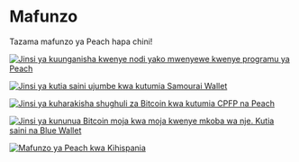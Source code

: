 # Mafunzo

Tazama mafunzo ya Peach hapa chini!

[![Jinsi ya kuunganisha kwenye nodi yako mwenyewe kwenye programu ya Peach](https://img.youtube.com/vi/xtvq2i3mIYg/0.jpg)](https://www.youtube.com/watch?v=xtvq2i3mIYg)

[![Jinsi ya kutia saini ujumbe kwa kutumia Samourai Wallet](https://img.youtube.com/vi/xgewSfhLgtY/0.jpg)](https://www.youtube.com/watch?v=xgewSfhLgtY)

[![Jinsi ya kuharakisha shughuli za Bitcoin kwa kutumia CPFP na Peach](https://img.youtube.com/vi/24OtQkL0CxU/0.jpg)](https://www.youtube.com/watch?v=24OtQkL0CxU)

[![Jinsi ya kununua Bitcoin moja kwa moja kwenye mkoba wa nje. Kutia saini na Blue Wallet](https://img.youtube.com/vi/d3STuVfFWfQ/0.jpg)](https://www.youtube.com/watch?v=d3STuVfFWfQ)

[![Mafunzo ya Peach kwa Kihispania](https://img.youtube.com/vi/sVwSzTVIe6s/0.jpg)](https://www.youtube.com/watch?v=sVwSzTVIe6s)
